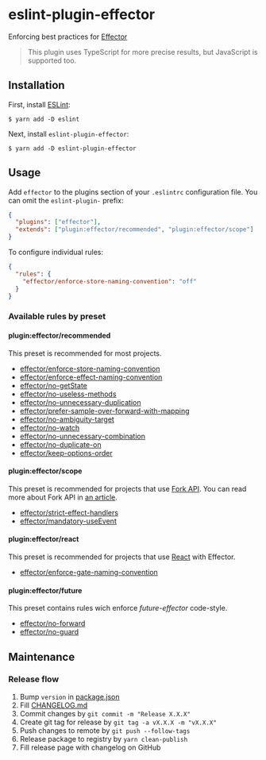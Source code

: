 # eslint-plugin-effector

Enforcing best practices for [Effector](http://effector.dev/)

> This plugin uses TypeScript for more precise results, but JavaScript is supported too.

## Installation

First, install [ESLint](http://eslint.org):

```
$ yarn add -D eslint
```

Next, install `eslint-plugin-effector`:

```
$ yarn add -D eslint-plugin-effector
```

## Usage

Add `effector` to the plugins section of your `.eslintrc` configuration file. You can omit the `eslint-plugin-` prefix:

```json
{
  "plugins": ["effector"],
  "extends": ["plugin:effector/recommended", "plugin:effector/scope"]
}
```

To configure individual rules:

```json
{
  "rules": {
    "effector/enforce-store-naming-convention": "off"
  }
}
```

### Available rules by preset

#### plugin:effector/recommended

This preset is recommended for most projects.

- [effector/enforce-store-naming-convention](rules/enforce-store-naming-convention/enforce-store-naming-convention.md)
- [effector/enforce-effect-naming-convention](rules/enforce-effect-naming-convention/enforce-effect-naming-convention.md)
- [effector/no-getState](rules/no-getState/no-getState.md)
- [effector/no-useless-methods](rules/no-useless-methods/no-useless-methods.md)
- [effector/no-unnecessary-duplication](rules/no-unnecessary-duplication/no-unnecessary-duplication.md)
- [effector/prefer-sample-over-forward-with-mapping](rules/prefer-sample-over-forward-with-mapping/prefer-sample-over-forward-with-mapping.md)
- [effector/no-ambiguity-target](rules/no-ambiguity-target/no-ambiguity-target.md)
- [effector/no-watch](rules/no-watch/no-watch.md)
- [effector/no-unnecessary-combination](rules/no-unnecessary-combination/no-unnecessary-combination.md)
- [effector/no-duplicate-on](rules/no-duplicate-on/no-duplicate-on.md)
- [effector/keep-options-order](rules/keep-options-order/keep-options-order.md)

#### plugin:effector/scope

This preset is recommended for projects that use [Fork API](https://effector.dev/docs/api/effector/scope). You can read more about Fork API in [an article](https://dev.to/effector/the-best-part-of-effector-4c27).

- [effector/strict-effect-handlers](rules/strict-effect-handlers/strict-effect-handlers.md)
- [effector/mandatory-useEvent](rules/mandatory-useEvent/mandatory-useEvent.md)

#### plugin:effector/react

This preset is recommended for projects that use [React](https://reactjs.org) with Effector.

- [effector/enforce-gate-naming-convention](rules/enforce-gate-naming-convention/enforce-gate-naming-convention.md)

#### plugin:effector/future

This preset contains rules wich enforce _future-effector_ code-style.

- [effector/no-forward](rules/no-forward/no-forward.md)
- [effector/no-guard](rules/no-guard/no-guard.md)

## Maintenance

### Release flow

1. Bump `version` in [package.json](package.json)
2. Fill [CHANGELOG.md](CHANGELOG.md)
3. Commit changes by `git commit -m "Release X.X.X"`
4. Create git tag for release by `git tag -a vX.X.X -m "vX.X.X"`
5. Push changes to remote by `git push --follow-tags`
6. Release package to registry by `yarn clean-publish`
7. Fill release page with changelog on GitHub

